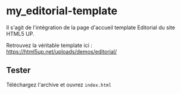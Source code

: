 # my_editorial-template
Il s'agit de l'intégration de la page d'accueil template Editorial du site HTML5 UP.

Retrouvez la véritable template ici : https://html5up.net/uploads/demos/editorial/

## Tester

Téléchargez l'archive et ouvrez `index.html`

